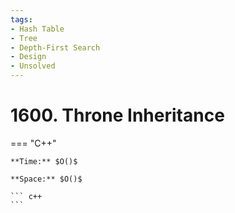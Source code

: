 ```yaml
---
tags:
- Hash Table
- Tree
- Depth-First Search
- Design
- Unsolved
---
```



# 1600. Throne Inheritance

=== "C++"

    **Time:** $O()$

    **Space:** $O()$

    ``` c++
    ```